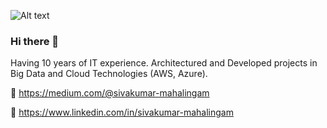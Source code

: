 ![Alt text](https://media-exp1.licdn.com/dms/image/C5616AQFoIW0J_0kzXw/profile-displaybackgroundimage-shrink_200_800/0/1630931488966?e=1636588800&v=beta&t=uj3wPSRK05ARVuXbSO496_v6W9cHlS__dOxNTCgvMnw)

### Hi there 👋

Having 10 years of IT experience. Architectured and Developed projects in Big Data and Cloud Technologies (AWS, Azure). 

🔗 https://medium.com/@sivakumar-mahalingam

🔗 https://www.linkedin.com/in/sivakumar-mahalingam

<!--
**sivakumar-mahalingam/sivakumar-mahalingam** is a ✨ _special_ ✨ repository because its `README.md` (this file) appears on your GitHub profile.

Here are some ideas to get you started:

- 🔭 I’m currently working on ...
- 🌱 I’m currently learning ...
- 👯 I’m looking to collaborate on ...
- 🤔 I’m looking for help with ...
- 💬 Ask me about ...
- 📫 How to reach me: ...
- 😄 Pronouns: ...
- ⚡ Fun fact: ...
-->
